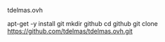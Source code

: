 tdelmas.ovh

apt-get -y install git
mkdir github
cd github
git clone https://github.com/tdelmas/tdelmas.ovh.git
